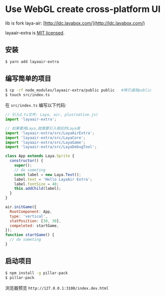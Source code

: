 # Use WebGL create cross-platform UI

lib is fork laya-air: [http://ldc.layabox.com/](http://ldc.layabox.com/)

layaair-extra is [MIT licensed](./LICENSE).

## 安装

```sh
$ yarn add layaair-extra
```

## 编写简单的项目

```sh
$ cp -rf node_modules/layaair-extra/public public   #拷贝通用public
$ touch src/index.ts
```

在 `src/index.ts` 编写以下代码:

```js
// 引入d.ts文件: Laya, air, plus(native.js)
import 'layaair-extra';

// 如果要用Laya,就需要引入相应的Laya库
import 'layaair-extra/src/LayaAirExtra';
import 'layaair-extra/src/LayaCore';
import 'layaair-extra/src/LayaGame';
import 'layaair-extra/src/LayaDebugTool';

class App extends Laya.Sprite {
  constructor() {
    super();
    // do someting
    const label = new Laya.Text();
    label.text = 'Hello LayaAir Extra';
    label.fontSize = 40;
    this.addChild(label);
  }
}

air.initGame({
  RootComponent: App,
  type: 'vertical',
  statPosition: [30, 30],
  compeleted: startGame,
});
function startGame() {
  // do someting
}
```

## 启动项目

```sh
$ npm install -g pillar-pack
$ pillar-pack
```

浏览器预览 `http://127.0.0.1:3100/index.dev.html`
